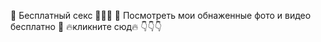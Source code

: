 🔞 Бесплатный секс 
 📍💘💘
💙 Посмотреть мои обнаженные фото и видео бесплатно 👅
🔥кликните сюд🔥
   👇👇👇

<!---
Waluyo00/Waluyo00 is a ✨ special ✨ repository because its `README.md` (this file) appears on your GitHub profile.
You can click the Preview link to take a look at your changes.
--->
